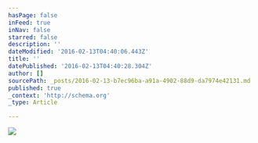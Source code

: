 ```yaml
---
hasPage: false
inFeed: true
inNav: false
starred: false
description: ''
dateModified: '2016-02-13T04:40:06.443Z'
title: ''
datePublished: '2016-02-13T04:40:28.304Z'
author: []
sourcePath: _posts/2016-02-13-b7ec96ba-a91a-4902-88d9-da7974e42131.md
published: true
_context: 'http://schema.org'
_type: Article

---
```

![](https://the-grid-user-content.s3-us-west-2.amazonaws.com/6254ca27-cf7c-45e6-8ad7-fb341cc20a66.jpg)